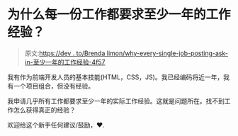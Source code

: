 # 为什么每一份工作都要求至少一年的工作经验？

> 原文:[https://dev . to/Brenda limon/why-every-single-job-posting-ask-in-至少一年的工作经验-4f57](https://dev.to/brendalimon/why-does-every-single-job-posting-ask-for-at-least-a-year-of-experience-4f57)

我有作为前端开发人员的基本技能(HTML，CSS，JS)。我已经编码将近一年，我有一个项目组合，但没有经验。

我申请几乎所有工作都要求至少一年的实际工作经验。这就是问题所在。找不到工作怎么获得真正的经验？

欢迎给这个新手任何建议/鼓励，❤️.